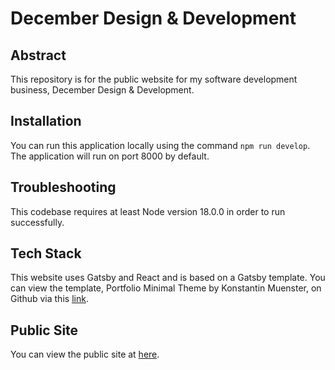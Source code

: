 # December Design & Development

## Abstract
This repository is for the public website for my software development business, December Design & Development.

## Installation
You can run this application locally using the command `npm run develop`. The application will run on port 8000 by default.

## Troubleshooting
This codebase requires at least Node version 18.0.0 in order to run successfully.

## Tech Stack
This website uses Gatsby and React and is based on a Gatsby template. You can view the template, Portfolio Minimal Theme by Konstantin Muenster, on Github via this
[link](https://github.com/konstantinmuenster/gatsby-theme-portfolio-minimal).

## Public Site
You can view the public site at [here](https://decemberdevelopment.com).
